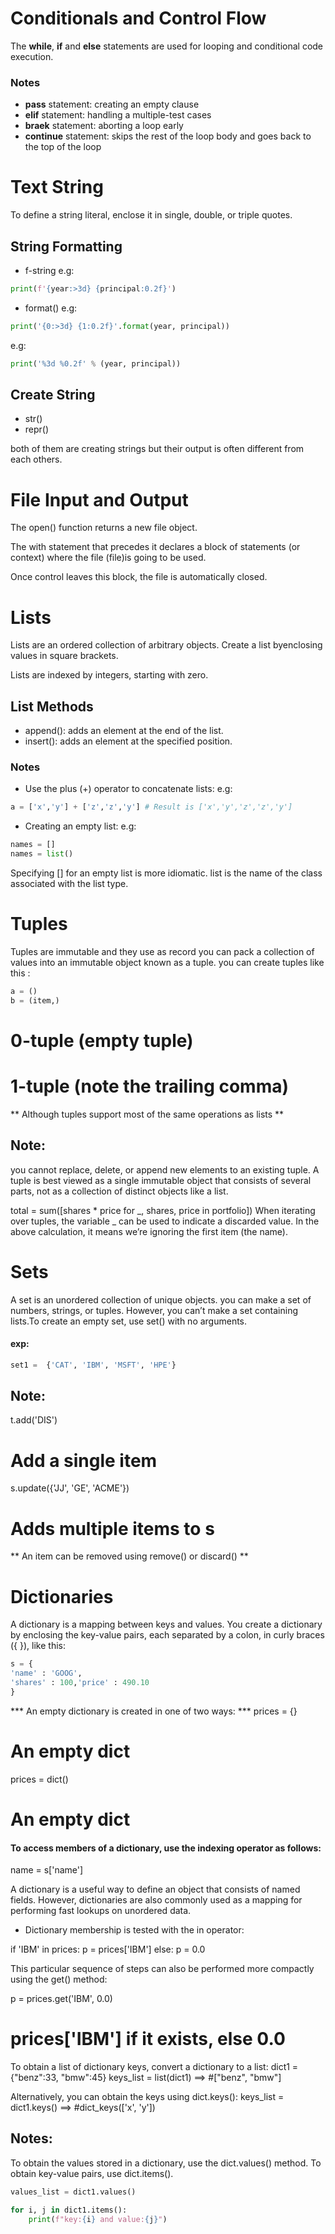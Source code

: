 # Conditionals and Control Flow
The **while**, **if** and **else** statements are used for looping and conditional code execution. 
### Notes
* **pass** statement: creating an empty clause
* **elif** statement: handling a multiple-test cases
* **braek** statement: aborting a loop early
* **continue** statement: skips the rest of the loop body and goes back to the top of the loop
# Text String
To define a string literal, enclose it in single, double, or triple quotes.
## String Formatting
* f-string
e.g:

```python
print(f'{year:>3d} {principal:0.2f}')
```
* format()
e.g:

```python
print('{0:>3d} {1:0.2f}'.format(year, principal))
```
e.g:

```python
print('%3d %0.2f' % (year, principal))
```
## Create String
* str()
* repr()

both of them are creating strings but their output is often different from each others.
# File Input and Output
The open() function returns a new file object.

The with statement that precedes it declares a block of statements (or context) where the file (file)is going to be used.

Once control leaves this block, the file is automatically closed.

# Lists
Lists are an ordered collection of arbitrary objects. Create a list byenclosing values in square brackets.

Lists are indexed by integers, starting with zero.
## List Methods
* append(): adds an element at the end of the list.
* insert(): adds an element at the specified position.
### Notes 
* Use the plus (+) operator to concatenate lists:
e.g:

```python
a = ['x','y'] + ['z','z','y'] # Result is ['x','y','z','z','y']
```
* Creating an empty list:
e.g: 

```python
names = [] 
names = list() 
```
Specifying [] for an empty list is more idiomatic. list is the name of the class associated with the list type.




# Tuples
Tuples are immutable and they use as record you can pack a collection of values into an
immutable object known as a tuple. you can create tuples like this :

```python
a = ()
b = (item,)
```
# 0-tuple (empty tuple)
# 1-tuple (note the trailing comma)

** Although tuples support most of the same operations as lists **

## Note:
you cannot replace, delete, or append new
elements to an existing tuple. A tuple is best viewed as a single immutable
object that consists of several parts, not as a collection of distinct objects
like a list.

total = sum([shares * price for _, shares, price in portfolio])
When iterating over tuples, the variable _ can be used to indicate a
discarded value. In the above calculation, it means we’re ignoring the first
item (the name).



# Sets
A set is an unordered collection of unique objects.
you can make a set of numbers, strings, or tuples. However, you
can’t make a set containing lists.To create an empty set, use set() with no arguments.

#### exp:
```python
set1 =  {'CAT', 'IBM', 'MSFT', 'HPE'}
```
## Note:
t.add('DIS') 
# Add a single item
s.update({'JJ', 'GE', 'ACME'})
# Adds multiple items to s

** An item can be removed using remove() or discard() **



# Dictionaries

A dictionary is a mapping between keys and values. You create a dictionary
by enclosing the key-value pairs, each separated by a colon, in curly braces
({ }), like this:

```python
s = {
'name' : 'GOOG',
'shares' : 100,'price' : 490.10
}
```
*** An empty dictionary is created in one of two ways: ***
prices = {}
# An empty dict
prices = dict()
# An empty dict

#### To access members of a dictionary, use the indexing operator as follows:
name = s['name']

A dictionary is a useful way to define an object that consists of named
fields. However, dictionaries are also commonly used as a mapping for
performing fast lookups on unordered data.

* Dictionary membership is tested with the in operator:

if 'IBM' in prices:
	p = prices['IBM']
else:
	p = 0.0


This particular sequence of steps can also be performed more compactly
using the get() method:

p = prices.get('IBM', 0.0)
# prices['IBM'] if it exists, else 0.0

To obtain a list of dictionary keys, convert a dictionary to a list:
dict1 = {"benz":33, "bmw":45}
keys_list = list(dict1) ==>  #["benz", "bmw"]

Alternatively, you can obtain the keys using dict.keys():
keys_list = dict1.keys()  ==>  #dict_keys(['x', 'y'])

## Notes:
To obtain the values stored in a dictionary, use the dict.values()
method. To obtain key-value pairs, use dict.items().

```python
values_list = dict1.values()

for i, j in dict1.items():
	print(f"key:{i} and value:{j}")
```





